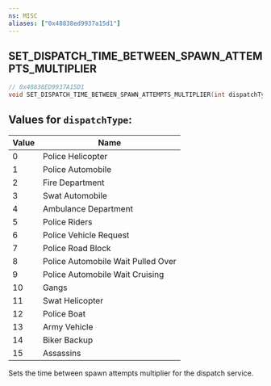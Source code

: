```yaml
---
ns: MISC
aliases: ["0x48838ed9937a15d1"]
---
```

## SET_DISPATCH_TIME_BETWEEN_SPAWN_ATTEMPTS_MULTIPLIER

```c
// 0x48838ED9937A15D1
void SET_DISPATCH_TIME_BETWEEN_SPAWN_ATTEMPTS_MULTIPLIER(int dispatchType, float fTimeBetwenSpawnAttemptsMultiplier);
```

## Values for `dispatchType`:
| Value | Name |
| --- | --- |
| 0 | Police Helicopter |
| 1 | Police Automobile |
| 2 | Fire Department |
| 3 | Swat Automobile |
| 4 | Ambulance Department |
| 5 | Police Riders |
| 6 | Police Vehicle Request |
| 7 | Police Road Block |
| 8 | Police Automobile Wait Pulled Over |
| 9 | Police Automobile Wait Cruising |
| 10 | Gangs |
| 11 | Swat Helicopter |
| 12 | Police Boat |
| 13 | Army Vehicle |
| 14 | Biker Backup |
| 15 | Assassins |


Sets the time between spawn attempts multiplier for the dispatch service.

